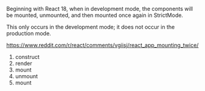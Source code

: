 Beginning with React 18, when in development mode, the components will be mounted, unmounted, and then mounted once again in StrictMode.

This only occurs in the development mode; it does not occur in the production mode.


https://www.reddit.com/r/react/comments/vgiisj/react_app_mounting_twice/


1) construct
2) render
3) mount
4) unmount
5) mount